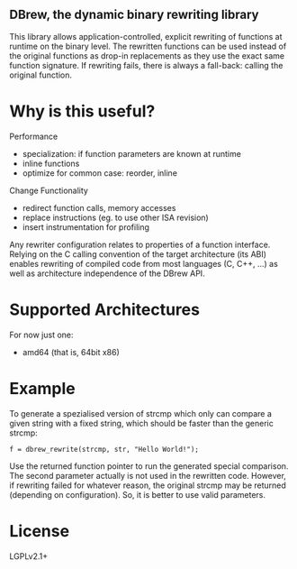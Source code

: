 ## DBrew, the dynamic binary rewriting library

This library allows application-controlled, explicit rewriting of functions
at runtime on the binary level. The rewritten functions can be used instead
of the original functions as drop-in replacements as they use the exact same
function signature. If rewriting fails, there is always a fall-back: calling
the original function.

# Why is this useful?

Performance
* specialization: if function parameters are known at runtime
* inline functions
* optimize for common case: reorder, inline

Change Functionality
* redirect function calls, memory accesses
* replace instructions (eg. to use other ISA revision)
* insert instrumentation for profiling

Any rewriter configuration relates to properties of a function interface.
Relying on the C calling convention of the target architecture (its ABI)
enables rewriting of compiled code from most languages (C, C++, ...) as
well as architecture independence of the DBrew API.


# Supported Architectures

For now just one:
* amd64 (that is, 64bit x86)


# Example

To generate a spezialised version of strcmp which only can compare a given
string with a fixed string, which should be faster than the generic strcmp:

    f = dbrew_rewrite(strcmp, str, "Hello World!");

Use the returned function pointer to run the generated special comparison.
The second parameter actually is not used in the rewritten code. However,
if rewriting failed for whatever reason, the original strcmp may be returned
(depending on configuration). So, it is better to use valid parameters.


# License

LGPLv2.1+


#
